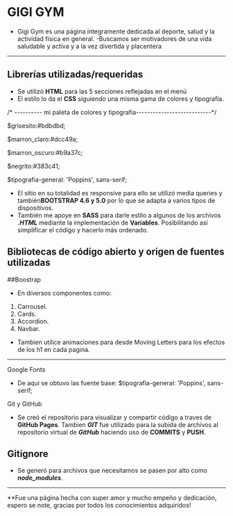 
# GIGI GYM

-   Gigi Gym es una página íntegramente dedicada al deporte, salud y la actividad física en general. 
-Buscamos ser motivadores de una vida saludable y activa y a la vez divertida y placentera


----------

## Librerías utilizadas/requeridas

-   Se utilizó  **HTML** para las 5 secciones reflejadas en el menú
-   El estilo lo da el  **CSS**  siguiendo una misma gama de colores y tipografía.

/* ---------- mi paleta de colores y tipografia---------------------------*/

$grisesito:#bdbdbd;

$marron_claro:#dcc49a;

$marron_oscuro:#b9a37c;

$negrito:#383c41;

$tipografia-general: 'Poppins', sans-serif;

- El sitio en su totalidad es responsive para ello se utilizó media queries y también**BOOTSTRAP 4.6 y 5.0** por lo que se adapta a varios tipos de dispositivos.
-   También me apoye en **SASS**  para darle estilo a algunos de los archivos _**.HTML**_  mediante la implementación de  **Variables**. Posibilitando así simplificar el código y hacerlo más ordenado.

## Bibliotecas de código abierto y origen de fuentes utilizadas

##Boostrap

-   En diversos componentes como:

1.  Carrousel.
2.  Cards.
3.  Accordion.
4.  Navbar.


-   Tambien utilice animaciones para desde Moving Letters para  los efectos de los h1 en cada pagina.

----------
Google Fonts

-   De aqui se obtuvo las fuente base:
$tipografia-general: 'Poppins', sans-serif;


Git y GitHub

-   Se creó el repositorio para visualizar y compartir código  a traves de  **GitHub Pages**. Tambien  _**GIT**_  fue utilizado para la subida de archivos al repositorio virtual de  _**GitHub**_  haciendo uso de  **COMMITS**  y  **PUSH**.

## Gitignore

-   Se generó para archivos que necesitamos se pasen por alto como  _**node_modules**_.

----------

**Fue una página hecha con super amor y mucho empeño y dedicación, espero se note, gracias por todos los conocimientos adquiridos!
